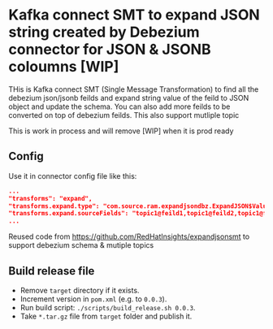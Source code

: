 # Kafka connect SMT to expand JSON string created by Debezium connector for JSON & JSONB coloumns [WIP] 

THis is Kafka connect SMT (Single Message Transformation) to find all the debezium json/jsonb feilds and expand string value of the feild to JSON object and update the schema. You can also add more feilds to be converted on top of debezium feilds.
This also support mutliple topic

This is work in process and will remove [WIP] when it is prod ready

## Config
Use it in connector config file like this:
~~~json
...
"transforms": "expand",
"transforms.expand.type": "com.source.ram.expandjsondbz.ExpandJSON$Value",
"transforms.expand.sourceFields": "topic1@feild1,topic1@feild2,topic1@feild2,topic1@feild1"
...
~~~



Reused code from https://github.com/RedHatInsights/expandjsonsmt to support debezium schema & mutiple topics

## Build release file
- Remove `target` directory if it exists.
- Increment version in `pom.xml` (e.g. to `0.0.3`).
- Run build script: `./scripts/build_release.sh 0.0.3`.
- Take `*.tar.gz` file from `target` folder and publish it.
